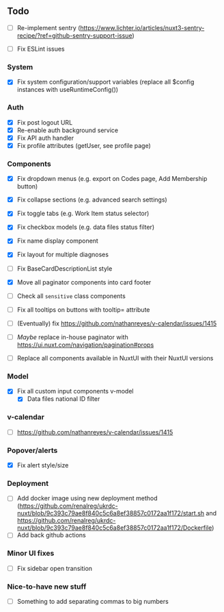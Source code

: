 ## Todo

- [ ] Re-implement sentry (https://www.lichter.io/articles/nuxt3-sentry-recipe/?ref=github-sentry-support-issue)

- [ ] Fix ESLint issues

### System

- [x] Fix system configuration/support variables (replace all $config instances with useRuntimeConfig())

### Auth

- [x] Fix post logout URL
- [x] Re-enable auth background service
- [x] Fix API auth handler
- [x] Fix profile attributes (getUser, see profile page)

### Components

- [x] Fix dropdown menus (e.g. export on Codes page, Add Membership button)
- [x] Fix collapse sections (e.g. advanced search settings)
- [x] Fix toggle tabs (e.g. Work Item status selector)
- [x] Fix checkbox models (e.g. data files status filter)
- [x] Fix name display component
- [x] Fix layout for multiple diagnoses
- [ ] Fix BaseCardDescriptionList style
- [x] Move all paginator components into card footer
- [ ] Check all `sensitive` class components
- [ ] Fix all tooltips on buttons with tooltip= attribute
- [ ] (Eventually) fix https://github.com/nathanreyes/v-calendar/issues/1415
- [ ] _Maybe_ replace in-house paginator with https://ui.nuxt.com/navigation/pagination#props

- [ ] Replace all components available in NuxtUI with their NuxtUI versions

### Model

- [x] Fix all custom input components v-model
  - [x] Data files national ID filter

### v-calendar

- [ ] https://github.com/nathanreyes/v-calendar/issues/1415

### Popover/alerts

- [x] Fix alert style/size

### Deployment

- [ ] Add docker image using new deployment method (https://github.com/renalreg/ukrdc-nuxt/blob/9c393c79ae8f840c5c6a8ef38857c0172aa1f172/start.sh and https://github.com/renalreg/ukrdc-nuxt/blob/9c393c79ae8f840c5c6a8ef38857c0172aa1f172/Dockerfile)
- [ ] Add back github actions

### Minor UI fixes

- [ ] Fix sidebar open transition

### Nice-to-have new stuff

- [ ] Something to add separating commas to big numbers
